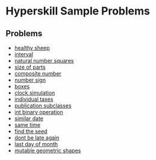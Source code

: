 # Hyperskill Sample Problems

## Problems
- [healthy sheep](./HealthySheep/README.md)
- [interval](./Interval/README.md)
- [natural number squares](./NaturalNumbersSquares/README.md)
- [size of parts](./SizeOfParts/README.md)
- [composite number](./README.md)
- [number sign](./README.md)
- [boxes](./Boxes/README.md)
- [clock simulation](./ClockSimulation/README.md)
- [individual taxes](./IndividualTaxes/README.md)
- [publication subclasses](./PublicationSubclasses/README.md)
- [int binary operation](./IntBinaryOperation/README.md)
- [similar date](./SimilarDate/README.md)
- [same time](./SameTime/README.md)
- [find the seed](./FindTheSeed/README.md)
- [dont be late again](./DontBeLateAgain/README.md)
- [last day of month](./LastDayOfMonth/README.md)
- [mutable geometric shapes](./MutableGeometricShapes/README.md)

<!--
TODO:
- [ ] add topics to each sample problems
- [ ] arrange into alphabetical order
  - [ ] keep a list by time added
 -->